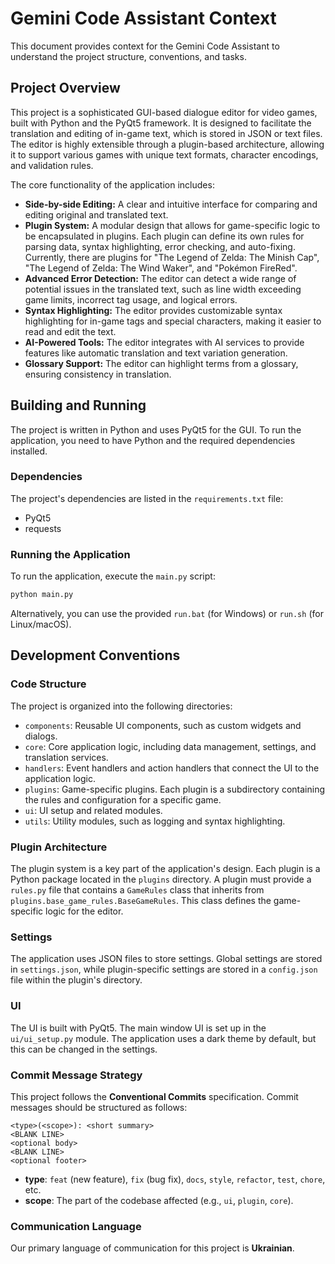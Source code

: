 # Gemini Code Assistant Context

This document provides context for the Gemini Code Assistant to understand the project structure, conventions, and tasks.

## Project Overview

This project is a sophisticated GUI-based dialogue editor for video games, built with Python and the PyQt5 framework. It is designed to facilitate the translation and editing of in-game text, which is stored in JSON or text files. The editor is highly extensible through a plugin-based architecture, allowing it to support various games with unique text formats, character encodings, and validation rules.

The core functionality of the application includes:

*   **Side-by-side Editing:** A clear and intuitive interface for comparing and editing original and translated text.
*   **Plugin System:** A modular design that allows for game-specific logic to be encapsulated in plugins. Each plugin can define its own rules for parsing data, syntax highlighting, error checking, and auto-fixing. Currently, there are plugins for "The Legend of Zelda: The Minish Cap", "The Legend of Zelda: The Wind Waker", and "Pokémon FireRed".
*   **Advanced Error Detection:** The editor can detect a wide range of potential issues in the translated text, such as line width exceeding game limits, incorrect tag usage, and logical errors.
*   **Syntax Highlighting:** The editor provides customizable syntax highlighting for in-game tags and special characters, making it easier to read and edit the text.
*   **AI-Powered Tools:** The editor integrates with AI services to provide features like automatic translation and text variation generation.
*   **Glossary Support:** The editor can highlight terms from a glossary, ensuring consistency in translation.

## Building and Running

The project is written in Python and uses PyQt5 for the GUI. To run the application, you need to have Python and the required dependencies installed.

### Dependencies

The project's dependencies are listed in the `requirements.txt` file:

*   PyQt5
*   requests

### Running the Application

To run the application, execute the `main.py` script:

```bash
python main.py
```

Alternatively, you can use the provided `run.bat` (for Windows) or `run.sh` (for Linux/macOS).

## Development Conventions

### Code Structure

The project is organized into the following directories:

*   `components`: Reusable UI components, such as custom widgets and dialogs.
*   `core`: Core application logic, including data management, settings, and translation services.
*   `handlers`: Event handlers and action handlers that connect the UI to the application logic.
*   `plugins`: Game-specific plugins. Each plugin is a subdirectory containing the rules and configuration for a specific game.
*   `ui`: UI setup and related modules.
*   `utils`: Utility modules, such as logging and syntax highlighting.

### Plugin Architecture

The plugin system is a key part of the application's design. Each plugin is a Python package located in the `plugins` directory. A plugin must provide a `rules.py` file that contains a `GameRules` class that inherits from `plugins.base_game_rules.BaseGameRules`. This class defines the game-specific logic for the editor.

### Settings

The application uses JSON files to store settings. Global settings are stored in `settings.json`, while plugin-specific settings are stored in a `config.json` file within the plugin's directory.

### UI

The UI is built with PyQt5. The main window UI is set up in the `ui/ui_setup.py` module. The application uses a dark theme by default, but this can be changed in the settings.

### Commit Message Strategy

This project follows the **Conventional Commits** specification. Commit messages should be structured as follows:

```
<type>(<scope>): <short summary>
<BLANK LINE>
<optional body>
<BLANK LINE>
<optional footer>
```

-   **type**: `feat` (new feature), `fix` (bug fix), `docs`, `style`, `refactor`, `test`, `chore`, etc.
-   **scope**: The part of the codebase affected (e.g., `ui`, `plugin`, `core`).

### Communication Language

Our primary language of communication for this project is **Ukrainian**.